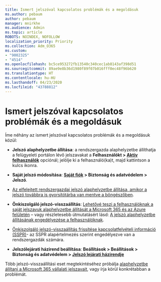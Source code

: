```yaml
---
title: Ismert jelszóval kapcsolatos problémák és a megoldásuk
ms.author: pebaum
author: pebaum
manager: mnirkhe
ms.audience: Admin
ms.topic: article
ROBOTS: NOINDEX, NOFOLLOW
localization_priority: Priority
ms.collection: Adm_O365
ms.custom:
- "9002325"
- "4514"
ms.openlocfilehash: bc5ce953272fb13540c340cec1ab8143af398d51
ms.sourcegitcommit: 89ae9e8b36d1980f89f07b016fff0ec48f96b620
ms.translationtype: HT
ms.contentlocale: hu-HU
ms.lasthandoff: 04/23/2020
ms.locfileid: "43788812"
---
```

# <a name="common-password-issues-and-resolutions"></a>Ismert jelszóval kapcsolatos problémák és a megoldásuk

Íme néhány az ismert jelszóval kapcsolatos problémák és a megoldásuk közül:

- **Jelszó alaphelyzetbe állítása**: a rendszergazda alaphelyzetbe állíthatja a felügyeleti portálon lévő jelszavakat a **Felhasználókt > [Aktív felhasználók](https://portal.office.com/adminportal/home#/users)** opciónál; jelölje ki a felhasználó(ka)t, majd kattintson a kulcs ikonra.

- **Saját jelszó módosítása**: **[Saját fiók](https://portal.office.com/account/#home) > Biztonság és adatvédelem > Jelszó**.

- [Az elfelejtett rendszergazdai jelszó alaphelyzetbe állítása, amikor a jelszó továbbra is gyorsítótárba van mentve a böngészőben](https://docs.microsoft.com/microsoft-365/admin/add-users/reset-passwords?view=o365-worldwide#reset-my-office-365-tenant-admin-password).

- **Önkiszolgáló jelszó-visszaállítás**: [Lehetővé teszi a felhasználóknak a saját jelszavuk alaphelyzetbe állítását a Microsoft 365 és az Azure felületén](https://portal.office.com/adminportal/home#/SettingsMultiPivot/:/Settings/L1/SelfServiceReset) – vagy részletesebb útmutatásért lásd: [A jelszó alaphelyzetbe állításának engedélyezése a felhasználóknak](https://docs.microsoft.com/microsoft-365/admin/add-users/let-users-reset-passwords).

- [Önkiszolgáló jelszó-visszaállítás frissítése kapcsolatfelvételi információ (SSPR)](https://go.microsoft.com/fwlink/?linkid=849451)- az SSPR alapértelmezés szerint engedélyezve van a rendszergazdák számára. 

- **Jelszólejárati házirend beállítása**: **Beállítások > Beállítások > Biztonság és adatvédelem > [Jelszó lejárati házirendje](https://admin.microsoft.com/AdminPortal/Home#/SettingsMultiPivot/:/Settings/L1/PasswordPolicy)**

Több jelszó-visszaállítási eset megtekintéséhez próbálja [alaphelyzetbe állítani a Microsoft 365 vállalati jelszavait](https://docs.microsoft.com/microsoft-365/admin/add-users/reset-passwords), vagy írja körül konkrétabban a problémát.
